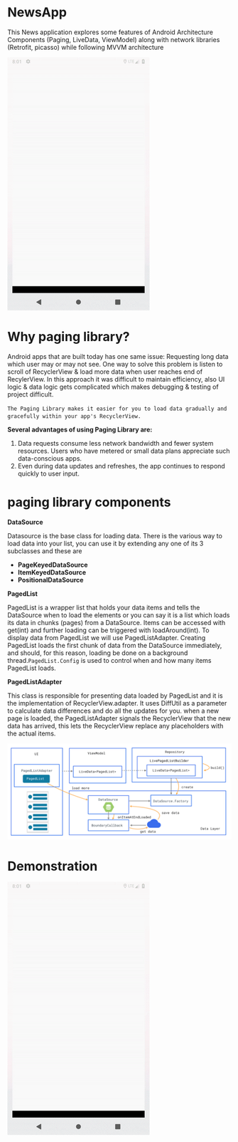 # NewsApp
This News application explores some features of Android Architecture Components (Paging, LiveData, ViewModel) along with network libraries (Retrofit, picasso) while following MVVM architecture 

![](https://github.com/Gandhi89/NewsApp/blob/master/newsApp.gif)

# Why paging library?
Android apps that are built today has one same issue: Requesting long data which user may or may not see. One way to solve this problem is listen to scroll of RecyclerView & load more data when user reaches end of RecylerView.
In this approach it was difficult to maintain efficiency, also UI logic & data logic gets complicated which makes debugging & testing of project difficult.

`The Paging Library makes it easier for you to load data gradually and gracefully within your app's RecyclerView.`

**Several advantages of using Paging Library are:**
1. Data requests consume less network bandwidth and fewer system resources. Users who have metered or small data plans appreciate such data-conscious apps.
2. Even during data updates and refreshes, the app continues to respond quickly to user input.

# paging library components 

**DataSource**

Datasource is the base class for loading data. There is the various way to load data into your list, you can use it by extending any one of its 3 subclasses and these are

* **PageKeyedDataSource**
* **ItemKeyedDataSource**
* **PositionalDataSource**

**PagedList**

PagedList is a wrapper list that holds your data items and tells the DataSource when to load the elements or you can say it is a list which loads its data in chunks (pages) from a DataSource. Items can be accessed with get(int) and further loading can be triggered with loadAround(int). To display data from PagedList we will use PagedListAdapter. 
Creating PagedList loads the first chunk of data from the DataSource immediately, and should, for this reason, loading be done on a background thread.`PagedList.Config` is used to control when and how many items PagedList loads.

**PagedListAdapter**

This class is responsible for presenting data loaded by PagedList and it is the implementation of RecyclerView.adapter. It uses DiffUtil as a parameter to calculate data differences and do all the updates for you.
when a new page is loaded, the PagedListAdapter signals the RecyclerView that the new data has arrived, this lets the RecyclerView replace any placeholders with the actual items.

![](https://github.com/Gandhi89/NewsApp/blob/master/paging.png)

# Demonstration

![](https://github.com/Gandhi89/NewsApp/blob/master/newsApp.gif)

